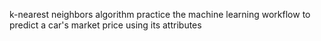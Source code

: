  k-nearest neighbors algorithm
 practice the machine learning workflow to predict a car's market price using its attributes
